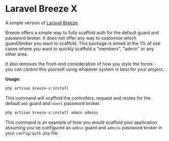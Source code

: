 # Laravel Breeze X

A simple version of [Laravel Breeze](https://github.com/laravel/breeze). 

Breeze offers a simple way to fully scaffold auth for the default guard and password broker. It does not offer any way to customise which guard/broker you want to scaffold. 
This package is aimed at the 1% of use cases where you want to quickly scaffold a "members", "admin" or any other area. 

It also removes the front-end consideration of how you style the forms - you can control this yourself using whatever system is best for your project. 



**Usage:**

```bash
php artisan breeze-x:install
```

This command will scaffold the controllers, request and routes for the default `web` guard and `users` password broker. 


```bash
php artisan breeze-x:install admin admins
```

This command is an example of how you would scaffold your application assuming you've configured an `admin` guard and `admins` password broker in your `config/auth.php` file. 

